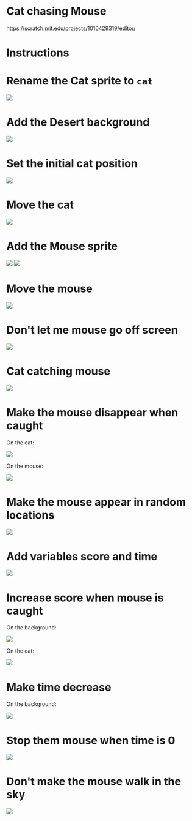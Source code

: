 # Cat chasing Mouse

https://scratch.mit.edu/projects/1016429319/editor/

# Instructions


# Rename the Cat sprite to `cat`

![](./instructions/rename_the_cat_sprite.png)

# Add the Desert background

![](./instructions/add_the_desert_background.png)

# Set the initial cat position

![](./instructions/set_the_initial_cat_position.png)

# Move the cat

![](./instructions/move_the_cat.png)

# Add the Mouse sprite

![](./instructions/add_the_mouse_sprite_1.png)
![](./instructions/add_the_mouse_sprite_2.png)

# Move the mouse

![](./instructions/move_the_mouse.png)

# Don't let me mouse go off screen

![](./instructions/dont_let_the_mouse_go_offscreen.png)

# Cat catching mouse

![](./instructions/cat_catching_mouse.png)

# Make the mouse disappear when caught

On the cat:

![](./instructions/make_the_mouse_disappear_when_caught_1.png)

On the mouse:

![](./instructions/make_the_mouse_disappear_when_caught_2.png)

# Make the mouse appear in random locations

![](./instructions/make_the_mouse_appear_in_random_locations.png)

# Add variables score and time

![](./instructions/add_variables_score_and_time.png)

# Increase score when mouse is caught

On the background:

![](./instructions/increase_score_when_mouse_is_caught_1.png)

On the cat:

![](./instructions/increase_score_when_mouse_is_caught_2.png)

# Make time decrease

On the background:

![](./instructions/make_time_decrease.png)

# Stop them mouse when time is 0

![](./instructions/when_time_is_0_dont_move_the_mouse_anymore.png)

# Don't make the mouse walk in the sky

![](./instructions/dont_make_the_mouse_walk_in_the_sky.png)
